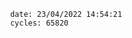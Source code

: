 

                date: 23/04/2022 14:54:21
                cycles: 65820

                         